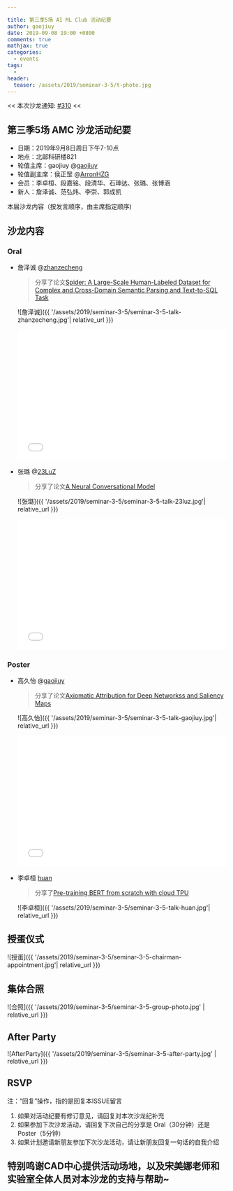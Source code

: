 ```yaml
---

title: 第三季5场 AI ML Club 活动纪要
author: gaojiuy
date: 2019-09-08 19:00 +0800
comments: true
mathjax: true
categories:
  - events
tags:
  - 
header:
  teaser: /assets/2019/seminar-3-5/t-photo.jpg
---
```


<< 本次沙龙通知: [#310](https://github.com/BUPT/ai-ml.club/issues/310)  <<

## 第三季5场 AMC 沙龙活动纪要

- 日期：2019年9月8日周日下午7-10点
- 地点：北邮科研楼821
- 轮值主席：gaojiuy @[gaojiuy](https://github.com/gaojiuy)
- 轮值副主席：侯正罡 @[ArronHZG](https://github.com/ArronHZG)
- 会员：李卓桓、段嘉铭、段清华、石珅达、张璐、张博涵
- 新人：詹泽诚、范弘炜、李崇、郭成凯

本届沙龙内容（按发言顺序，由主席指定顺序)

## 沙龙内容

### Oral

- 詹泽诚 @[zhanzecheng](https://github.com/zhanzecheng)

  > 分享了论文[Spider: A Large-Scale Human-Labeled Dataset for Complex and Cross-Domain Semantic Parsing and Text-to-SQL Task](https://arxiv.org/pdf/1809.08887.pdf)

  ![詹泽诚]({{ '/assets/2019/seminar-3-5/seminar-3-5-talk-zhanzecheng.jpg'| relative_url }})

  <div class="zoom-container" style="
      position: relative;
      padding-bottom:56.25%;
      padding-top:30px;
      height:0;
      overflow:hidden;
  ">
    <iframe
      src='{{ '/assets/js/viewer-js/#https://github.com/BUPT/ai-ml.club/tree/master/docs/assets/2019/seminar-3-5/seminar-3-5-nl2sql.pdf' | relative_url }}'
      width='560'
      height='315'
      allowfullscreen
      webkitallowfullscreen
      frameborder="0"
      style="
        position: absolute;
        top:0;
        left:0;
        width:100%;
        height:100%;
      "
    ></iframe>
   </div>

- 张璐 @[23LuZ](https://github.com/23LuZ)

  > 分享了论文[A Neural Conversational Model](https://arxiv.org/pdf/1506.05869.pdf)

  ![张璐]({{ '/assets/2019/seminar-3-5/seminar-3-5-talk-23luz.jpg'| relative_url }})

  <div class="zoom-container" style="
      position: relative;
      padding-bottom:56.25%;
      padding-top:30px;
      height:0;
      overflow:hidden;
  ">
    <iframe
      src='{{ '/assets/js/viewer-js/#https://github.com/BUPT/ai-ml.club/blob/master/docs/assets/2019/seminar-3-5/seminar-3-5-basic-bonversational-model.pdf' | relative_url }}'
      width='560'
      height='315'
      allowfullscreen
      webkitallowfullscreen
      frameborder="0"
      style="
        position: absolute;
        top:0;
        left:0;
        width:100%;
        height:100%;
      "
    ></iframe>
   </div>

### Poster

- 高久怡 @[gaojiuy](https://github.com/gaojiuy)

  > 分享了论文[Axiomatic Attribution for Deep Networkss and Saliency Maps](https://arxiv.org/pdf/1703.01365.pdf)

  ![高久怡]({{ '/assets/2019/seminar-3-5/seminar-3-5-talk-gaojiuy.jpg'| relative_url }})

  <div class="zoom-container" style="
      position: relative;
      padding-bottom:56.25%;
      padding-top:30px;
      height:0;
      overflow:hidden;
  ">
    <iframe
      src='{{ '/assets/js/viewer-js/#https://github.com/BUPT/ai-ml.club/blob/master/docs/assets/2019/seminar-3-5/seminar-3-5-integrad.pdf' | relative_url }}'
      width='560'
      height='315'
      allowfullscreen
      webkitallowfullscreen
      frameborder="0"
      style="
        position: absolute;
        top:0;
        left:0;
        width:100%;
        height:100%;
      "
    ></iframe>
  </div>

- 李卓桓 [huan](https://github.com/huan)

  > 分享了[Pre-training BERT from scratch with cloud TPU](https://towardsdatascience.com/pre-training-bert-from-scratch-with-cloud-tpu-6e2f71028379)

  ![李卓桓]({{ '/assets/2019/seminar-3-5/seminar-3-5-talk-huan.jpg'| relative_url }})

## 授蛋仪式

![授蛋]({{ '/assets/2019/seminar-3-5/seminar-3-5-chairman-appointment.jpg'| relative_url }})

## 集体合照

![合照]({{ '/assets/2019/seminar-3-5/seminar-3-5-group-photo.jpg' | relative_url }})

## After Party

![AfterParty]({{ '/assets/2019/seminar-3-5/seminar-3-5-after-party.jpg' | relative_url }})

## RSVP

注：“回复”操作，指的是回复本ISSUE留言

1. 如果对活动纪要有修订意见，请回复对本次沙龙纪补充
2. 如果参加下次沙龙活动，请回复下次自己的分享是 Oral（30分钟）还是Poster（5分钟）
3. 如果计划邀请新朋友参加下次沙龙活动，请让新朋友回复一句话的自我介绍

## 特别鸣谢CAD中心提供活动场地，以及宋美娜老师和实验室全体人员对本沙龙的支持与帮助~
